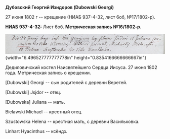 **Дубовский Георгий Изидоров (Dubowski Georgi)**

27 июня 1802 г -- крещение (НИАБ 937-4-32, лист 6об, №17/1802-р).

**НИАБ 937-4-32:** Лист 6об. **Метрическая запись №16/1802-р.**

![](./media/49cad3a7ea26118f6f6e06fb12695b6266d7e58e.png){width="6.496527777777778in"
height="0.8354166666666667in"}

Дедиловичский костел Наисвятейшего Сердца Иисуса. 27 июня 1802 года.
Метрическая запись о крещении.

\[Dubowski\] Georgi -- сын родителей с деревни Веретей.

\[Dubowski\] Jsjdor -- отец.

\[Dubowska\] Juliana -- мать.

Bielawski Michael -- крестный отец.

Szustowska Helena -- крестная мать, с деревни Васильковка.

Linhart Hyacinthus -- ксёндз.
